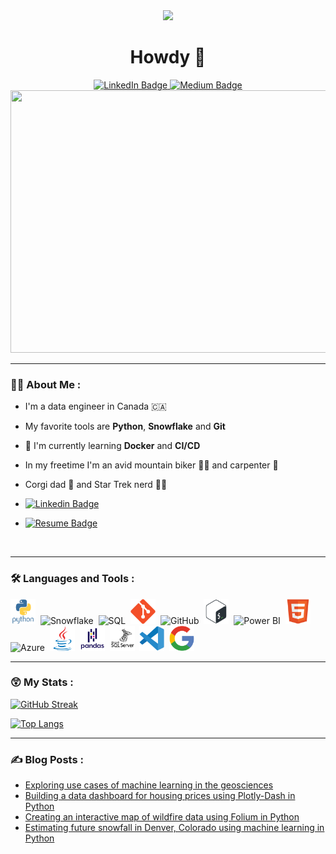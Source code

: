 <div id="header" align="center">
  <img src="https://media.giphy.com/media/l41JU9pUyosHzWyuQ/giphy.gif" width="420"/>
</div>

<h1 align="center">Howdy 👋</h1>
<div id="badges" align="center">
  <a href="https://www.linkedin.com/in/mpalkovic/">
    <img src="https://img.shields.io/badge/LinkedIn-blue?style=for-the-badge&logo=linkedin&logoColor=white" alt="LinkedIn Badge"/>
  </a>
  <a href="https://medium.com/@martinp303">
    <img src="https://img.shields.io/badge/Medium-black?style=for-the-badge&logo=Medium&logoColor=white" alt="Medium Badge"/>
  </a>
</div>

<!-- <div id = "programmer gif" align="center">
  <img src="https://media.giphy.com/media/SWoSkN6DxTszqIKEqv/giphy.gif" width="600" height="420"/>
</div> -->

<div id = "jetbrains" align="center">
  <img src="https://media.giphy.com/media/765ccrAiB0g9z6EApL/giphy.gif" width="600" height="420"/>
</div>


<!-- <div id = "programmer2 gif" align="center">
  <img src="https://media.giphy.com/media/PI3QGKFN6XZUCMMqJm/giphy.gif" width="600" height="420"/>
</div> -->

<!-- <div id = "github gif" align="center">
  <img src="https://media.giphy.com/media/du3J3cXyzhj75IOgvA/giphy.gif" width="600" height="420"/>
</div> -->

---

### :man_technologist: About Me :
- I'm a data engineer in Canada :canada:

- My favorite tools are **Python**, **Snowflake** and **Git**

- 🌱 I'm currently learning **Docker** and **CI/CD**

- In my freetime I'm an avid mountain biker :mountain_biking_man: and carpenter :hammer:

- Corgi dad :dog: and Star Trek nerd :astronaut:
<!-- - 📫 **martin@palkovic.org**  -->
- [![Linkedin Badge](https://img.shields.io/badge/-Martin-blue?style=flat&logo=Linkedin&logoColor=white)](https://www.linkedin.com/in/mpalkovic/)

- [![Resume Badge](https://img.shields.io/badge/-Resume-blue?style=flat&logo=Resume&logoColor=white)](https://my.visualcv.com/martin-palkovic/)

<div id = "counter" align = "center">
  <img src="https://komarev.com/ghpvc/?username=martyc-137&style=flat-square&color=blue" alt=""/>
</div>

---

### :hammer_and_wrench: Languages and Tools :
<div>
  <img src="https://github.com/devicons/devicon/blob/master/icons/python/python-original-wordmark.svg" title="Python" alt="Python" width="40" height="40"/>&nbsp;
  <img src="https://github.com/MartyC-137/SQL_Icons/blob/main/logo-white.svg" title="Snowflake" alt="Snowflake" width="40" height="40"/>&nbsp;
  <img src="https://github.com/MartyC-137/SQL_Icons/blob/main/nugetsql.png" title="SQL" alt="SQL" width="40" height="40"/>&nbsp;
  <img src="https://github.com/devicons/devicon/blob/master/icons/git/git-original.svg" title="Git" alt="Git" width="40" height="40"/>&nbsp;
  <img src="https://cdn.jsdelivr.net/gh/devicons/devicon/icons/github/github-original.svg" title="GitHub" alt="GitHub" width="40" height="40"/>&nbsp;
  <img src="https://github.com/devicons/devicon/blob/master/icons/bash/bash-original.svg" title="Bash" alt="Bash" width="40" height="40"/>&nbsp;
  <img src="https://github.com/MartyC-137/SQL_Icons/blob/main/PowerBI_yellow.png" title="Power BI" alt="Power BI" width="40" height="40"/>&nbsp;
  <img src="https://github.com/devicons/devicon/blob/master/icons/html5/html5-original.svg" title="HTML" alt="HTML" width="40" height="40"/>&nbsp;
  <img src="https://cdn.jsdelivr.net/gh/devicons/devicon/icons/azure/azure-original.svg" title="Azure" alt="Azure" width="40" height="40"/>&nbsp;
  <img src="https://github.com/devicons/devicon/blob/master/icons/java/java-original.svg" title="Java" alt="Java" width="40" height="40"/>&nbsp;
  <img src="https://github.com/devicons/devicon/blob/master/icons/pandas/pandas-original-wordmark.svg" title="Pandas" alt="Pandas" width="40" height="40"/>&nbsp;
<!--   <img src="https://github.com/devicons/devicon/blob/master/icons/numpy/numpy-original-wordmark.svg" title="Numpy" alt="Numpy" width="40" height="40"/>&nbsp; -->
  <img src="https://github.com/devicons/devicon/blob/master/icons/microsoftsqlserver/microsoftsqlserver-plain-wordmark.svg" title="SQL Server" alt="SQL Server" width="40" height="40"/>&nbsp;
  <img src="https://github.com/devicons/devicon/blob/master/icons/vscode/vscode-original.svg" title="VSCode" alt="VSCode" width="40" height="40"/>&nbsp;
  <img src="https://github.com/devicons/devicon/blob/master/icons/google/google-original.svg" title="Google" alt="Google" width="40" height="40"/>&nbsp;
  
---
  
### :astonished: My Stats :  
[![GitHub Streak](http://github-readme-streak-stats.herokuapp.com?user=MartyC-137&theme=solarized-dark&hide_border=true&date_format=%5BY%20%5DM%20j)](https://git.io/streak-stats)
 
[![Top Langs](https://github-readme-stats.vercel.app/api/top-langs/?username=martyc-137&layout=compact&hide_border=true&theme=solarized-dark&hide=jupyter%20notebook,html)](https://github.com/anuraghazra/github-readme-stats)

---

### :writing_hand: Blog Posts :
<!-- BLOG-POST-LIST:START -->
- [Exploring use cases of machine learning in the geosciences](https://towardsdatascience.com/exploring-use-cases-of-machine-learning-in-the-geosciences-b72ea7aafe2?source=rss-6c29787b0cc8------2)
- [Building a data dashboard for housing prices using Plotly-Dash in Python](https://towardsdatascience.com/building-a-data-dashboard-for-housing-prices-using-plotly-dash-in-python-7aca9c49592c?source=rss-6c29787b0cc8------2)
- [Creating an interactive map of wildfire data using Folium in Python](https://towardsdatascience.com/creating-an-interactive-map-of-wildfire-data-using-folium-in-python-7d6373b6334a?source=rss-6c29787b0cc8------2)
- [Estimating future snowfall in Denver, Colorado using machine learning in Python](https://towardsdatascience.com/estimating-future-snowfall-in-denver-colorado-using-machine-learning-in-python-ada88a531001?source=rss-6c29787b0cc8------2)
<!-- BLOG-POST-LIST:END -->
          
